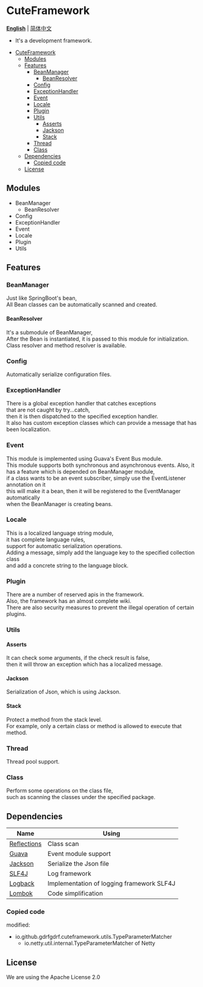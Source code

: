 CuteFramework 
===
__[English](https://github.com/gdrfgdrf/CuteFramework-Public/blob/master/README.md)__ | [简体中文](https://github.com/gdrfgdrf/CuteFramework-Public/blob/master/README_ChineseSimplified.md)
- It's a development framework.

<!-- TOC -->
* [CuteFramework](#cuteframework-)
  * [Modules](#modules)
  * [Features](#features)
    * [BeanManager](#beanmanager)
      * [BeanResolver](#beanresolver)
    * [Config](#config)
    * [ExceptionHandler](#exceptionhandler)
    * [Event](#event)
    * [Locale](#locale)
    * [Plugin](#plugin)
    * [Utils](#utils)
      * [Asserts](#asserts)
      * [Jackson](#jackson)
      * [Stack](#stack)
    * [Thread](#thread)
    * [Class](#class)
  * [Dependencies](#dependencies)
    * [Copied code](#copied-code)
  * [License](#license)
<!-- TOC -->

Modules
------------------------
- BeanManager
  - BeanResolver 
- Config
- ExceptionHandler
- Event
- Locale
- Plugin
- Utils

Features
------------------------
### BeanManager
Just like SpringBoot's bean,  
All Bean classes can be automatically scanned and created.  

#### BeanResolver
It's a submodule of BeanManager,  
After the Bean is instantiated, it is passed to this module for initialization.  
Class resolver and method resolver is available.

### Config
Automatically serialize configuration files.  

### ExceptionHandler
There is a global exception handler that catches exceptions    
that are not caught by try...catch,  
then it is then dispatched to the specified exception handler.  
It also has custom exception classes which can provide a message that has been localization.

### Event
This module is implemented using Guava's Event Bus module.  
This module supports both synchronous and asynchronous events.
Also, it has a feature which is depended on BeanManager module,  
if a class wants to be an event subscriber, simply use the EventListener annotation on it  
this will make it a bean, then it will be registered to the EventManager automatically  
when the BeanManager is creating beans.

### Locale
This is a localized language string module,   
it has complete language rules,   
support for automatic serialization operations.  
Adding a message, simply add the language key to the specified collection class  
and add a concrete string to the language block.  

### Plugin
There are a number of reserved apis in the framework.  
Also, the framework has an almost complete wiki.  
There are also security measures to prevent the illegal operation of certain plugins.  

### Utils
#### Asserts
It can check some arguments, if the check result is false,   
then it will throw an exception which has a localized message.  
#### Jackson
Serialization of Json, which is using Jackson.  
#### Stack
Protect a method from the stack level.  
For example, only a certain class or method is allowed to execute that method.
### Thread
Thread pool support.  
### Class
Perform some operations on the class file,  
such as scanning the classes under the specified package.  

Dependencies
------------------------
| Name                                                  | Using                                     |
|-------------------------------------------------------|-------------------------------------------|
| [Reflections](https://github.com/ronmamo/reflections) | Class scan                                |
| [Guava](https://github.com/google/guava)              | Event module support                      |
| [Jackson](https://github.com/FasterXML/jackson)       | Serialize the Json file                   |
| [SLF4J](https://github.com/qos-ch/slf4j)              | Log framework                             |
| [Logback](https://github.com/qos-ch/logback)          | Implementation of logging framework SLF4J |
| [Lombok](https://github.com/projectlombok/lombok)     | Code simplification                       |

### Copied code
modified:
- io.github.gdrfgdrf.cuteframework.utils.TypeParameterMatcher
  - io.netty.util.internal.TypeParameterMatcher of Netty

License
------------------------
We are using the Apache License 2.0